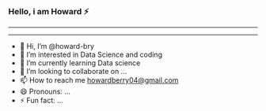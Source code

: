 ### Hello, i am Howard  ⚡
***

***
- 👋 Hi, I’m @howard-bry
- 👀 I’m interested in Data Science and coding
- 🌱 I’m currently learning Data science
- 💞️ I’m looking to collaborate on ...
- 📫 How to reach me howardberry04@gmail.com 
- 😄 Pronouns: ...
- ⚡ Fun fact: ...

<!---
howard-bry/howard-bry is a ✨ special ✨ repository because its `README.md` (this file) appears on your GitHub profile.
You can click the Preview link to take a look at your changes.
--->
